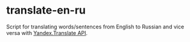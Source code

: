 # translate-en-ru

Script for translating words/sentences from English to Russian and vice versa with [Yandex.Translate API](https://tech.yandex.com/translate/).

